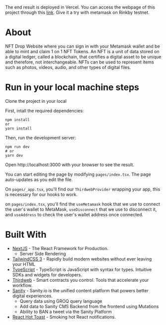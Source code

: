 The end result is deployed in Vercel. You can access the webpage of this project through this [link](https://mega-minter.vercel.app/).
Give it a try with metamask on Rinkby testnet.

# About
NFT Drop Website where you can sign in with your Metamask wallet and be able to mint and claim 1 on 1 NFT Tokens.
An NFT is a unit of data stored on a digital ledger, called a blockchain, that certifies a digital asset to be unique and therefore, not interchangeable. NFTs can be used to represent items such as photos, videos, audio, and other types of digital files.

# Run in your local machine steps

Clone the project in your local 

First, intall the required dependencies:
```
npm install
or
yarn install
```
Then, run the development server:

```
npm run dev
# or
yarn dev
```
Open http://localhost:3000 with your browser to see the result.

You can start editing the page by modifying `pages/index.tsx`. The page auto-updates as you edit the file.

On `pages/_app.tsx`, you'll find our `ThirdwebProvider` wrapping your app, this is necessary for our hooks to work.

on `pages/index.tsx`, you'll find the `useMetamask` hook that we use to connect the user's wallet to MetaMask, `useDisconnect` that we use to disconnect it, and `useAddress` to check the user's wallet address once connected.

# Built With

- [NextJS](https://nextjs.org/) - The React Framework
  for Production.
  - Server Side Rendering
- [TailwindCSS 3](https://tailwindcss.com/) - Rapidly build modern websites without ever leaving your HTML
- [TypeScript](https://www.typescriptlang.org/) - TypeScript is JavaScript with syntax for types.
  Intuitive SDKs and widgets for developers.
- [Thirdweb](https://thirdweb.com/) - Smart contracts you control. Tools that accelerate your workflow.
- [Sanity](https://www.sanity.io/) - Sanity.io is the unified content platform that powers better digital experiences.
  - Query data using GROQ query language
  - Add data to Sanity CMS Backend from the frontend using Mutations
  - Ability to BAN a tweet via the Sanity Platform
- [React Hot Toast](https://react-hot-toast.com/) - Smoking hot React notifications.
